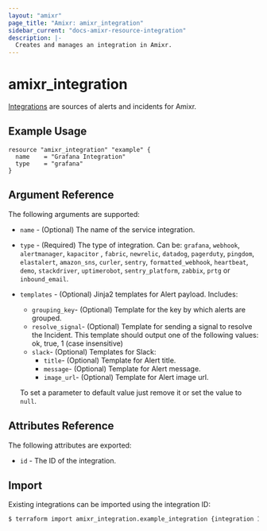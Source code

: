 ```yaml
---
layout: "amixr"
page_title: "Amixr: amixr_integration"
sidebar_current: "docs-amixr-resource-integration"
description: |-
  Creates and manages an integration in Amixr.
---
```


# amixr\_integration

[Integrations](https://api-docs.amixr.io/#integrations) are sources of alerts and incidents for Amixr.

## Example Usage

```hcl
resource "amixr_integration" "example" {
  name    = "Grafana Integration"
  type    = "grafana"
}
```

## Argument Reference

The following arguments are supported:

  * `name` - (Optional) The name of the service integration.
  * `type` - (Required) The type of integration. Can be:
  `grafana`, `webhook`, `alertmanager`, `kapacitor` , `fabric`,
  `newrelic`, `datadog`, `pagerduty`, `pingdom`,
  `elastalert`, `amazon_sns`, `curler`, `sentry`,
  `formatted_webhook`, `heartbeat`, `demo`, `stackdriver`,
  `uptimerobot`, `sentry_platform`, `zabbix`, `prtg`
   or `inbound_email`.
  * `templates` - (Optional) Jinja2 templates for Alert payload. Includes:
    - `grouping_key`- (Optional) Template for the key by which alerts are grouped.
    - `resolve_signal`- (Optional) Template for sending a signal to resolve the Incident. This template should output one of the following values: ok, true, 1 (case insensitive)
    - `slack`- (Optional) Templates for Slack:
        - `title`- (Optional) Template for Alert title.
        - `message`- (Optional) Template for Alert message.
        - `image_url`- (Optional) Template for Alert image url.

    To set a parameter to default value just remove it or set the value to `null`.

## Attributes Reference

The following attributes are exported:

  * `id` - The ID of the integration.
  

## Import

Existing integrations can be imported using the integration ID:

```sh
$ terraform import amixr_integration.example_integration {integration ID}
```

